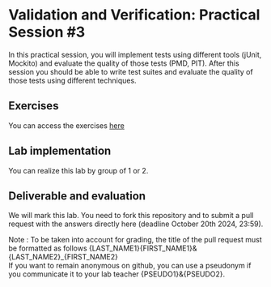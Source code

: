 # Validation and Verification: Practical Session #3

In this practical session, you will implement tests using different tools (jUnit, Mockito) and evaluate the quality of those tests (PMD, PIT).
After this session you should be able to write test suites and evaluate the quality of those tests using different techniques.

## Exercises

You can access the exercises [here](sujet.md)

## Lab implementation

You can realize this lab by group of 1 or 2. 

## Deliverable and evaluation

We will mark this lab. You need to fork this repository and to submit a pull request with the answers directly here (deadline October 20th 2024, 23:59).

Note : To be taken into account for grading, the title of the pull request must be formatted as follows {LAST_NAME1}{FIRST_NAME1}&{LAST_NAME2}_{FIRST_NAME2}  
If you want to remain anonymous on github, you can use a pseudonym if you communicate it to your lab teacher {PSEUDO1}&{PSEUDO2}.
